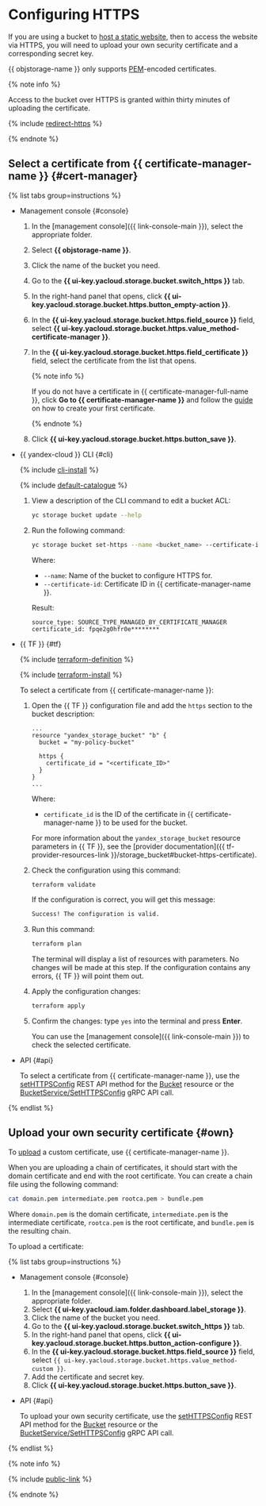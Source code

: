 # Configuring HTTPS

If you are using a bucket to [host a static website](../../concepts/hosting.md), then to access the website via HTTPS, you will need to upload your own security certificate and a corresponding secret key.

{{ objstorage-name }} only supports [PEM](https://en.wikipedia.org/wiki/Privacy-Enhanced_Mail)-encoded certificates.

{% note info %}

Access to the bucket over HTTPS is granted within thirty minutes of uploading the certificate.

{% include [redirect-https](../../../_includes/storage/redirect-https.md) %}

{% endnote %}

## Select a certificate from {{ certificate-manager-name }} {#cert-manager}

{% list tabs group=instructions %}

- Management console {#console}

   1. In the [management console]({{ link-console-main }}), select the appropriate folder.
   1. Select **{{ objstorage-name }}**.
   1. Click the name of the bucket you need.
   1. Go to the **{{ ui-key.yacloud.storage.bucket.switch_https }}** tab.
   1. In the right-hand panel that opens, click **{{ ui-key.yacloud.storage.bucket.https.button_empty-action }}**.
   1. In the **{{ ui-key.yacloud.storage.bucket.https.field_source }}** field, select **{{ ui-key.yacloud.storage.bucket.https.value_method-certificate-manager }}**.
   1. In the **{{ ui-key.yacloud.storage.bucket.https.field_certificate }}** field, select the certificate from the list that opens.

      {% note info %}

      If you do not have a certificate in {{ certificate-manager-full-name }}, click **Go to {{ certificate-manager-name }}** and follow the [guide](../../../certificate-manager/quickstart/index.md) on how to create your first certificate.

      {% endnote %}

   1. Click **{{ ui-key.yacloud.storage.bucket.https.button_save }}**.

- {{ yandex-cloud }} CLI {#cli}

   {% include [cli-install](../../../_includes/cli-install.md) %}

   {% include [default-catalogue](../../../_includes/default-catalogue.md) %}

   1. View a description of the CLI command to edit a bucket ACL:

      ```bash
      yc storage bucket update --help
      ```

   1. Run the following command:

      ```bash
      yc storage bucket set-https --name <bucket_name> --certificate-id <certificate_ID>
      ```

      Where:
      * `--name`: Name of the bucket to configure HTTPS for.
      * `--certificate-id`: Certificate ID in {{ certificate-manager-name }}.

      Result:

      ```text
      source_type: SOURCE_TYPE_MANAGED_BY_CERTIFICATE_MANAGER
      certificate_id: fpqe2g0hfr0e********
      ```

- {{ TF }} {#tf}

   {% include [terraform-definition](../../../_tutorials/terraform-definition.md) %}

   
   {% include [terraform-install](../../../_includes/terraform-install.md) %}


   To select a certificate from {{ certificate-manager-name }}:

   1. Open the {{ TF }} configuration file and add the `https` section to the bucket description:

      ```hcl
      ...
      resource "yandex_storage_bucket" "b" {
        bucket = "my-policy-bucket"

        https {
          certificate_id = "<certificate_ID>"
        }
      }
      ...
      ```

      Where:
      * `certificate_id` is the ID of the certificate in {{ certificate-manager-name }} to be used for the bucket.

      For more information about the `yandex_storage_bucket` resource parameters in {{ TF }}, see the [provider documentation]({{ tf-provider-resources-link }}/storage_bucket#bucket-https-certificate).

   1. Check the configuration using this command:

      ```bash
      terraform validate
      ```

      If the configuration is correct, you will get this message:

      ```bash
      Success! The configuration is valid.
      ```

   1. Run this command:

      ```bash
      terraform plan
      ```

      The terminal will display a list of resources with parameters. No changes will be made at this step. If the configuration contains any errors, {{ TF }} will point them out.

   1. Apply the configuration changes:

      ```bash
      terraform apply
      ```

   1. Confirm the changes: type `yes` into the terminal and press **Enter**.

      You can use the [management console]({{ link-console-main }}) to check the selected certificate.

- API {#api}

   To select a certificate from {{ certificate-manager-name }}, use the [setHTTPSConfig](../../api-ref/Bucket/setHTTPSConfig.md) REST API method for the [Bucket](../../api-ref/Bucket/index.md) resource or the [BucketService/SetHTTPSConfig](../../api-ref/grpc/bucket_service.md#SetHTTPSConfig) gRPC API call.

{% endlist %}

## Upload your own security certificate {#own}

To [upload](../../../certificate-manager/operations/import/cert-create.md) a custom certificate, use {{ certificate-manager-name }}.

When you are uploading a chain of certificates, it should start with the domain certificate and end with the root certificate. You can create a chain file using the following command:

```bash
cat domain.pem intermediate.pem rootca.pem > bundle.pem
```

Where `domain.pem` is the domain certificate, `intermediate.pem` is the intermediate certificate, `rootca.pem` is the root certificate, and `bundle.pem` is the resulting chain.

To upload a certificate:

{% list tabs group=instructions %}

- Management console {#console}

   1. In the [management console]({{ link-console-main }}), select the appropriate folder.
   1. Select **{{ ui-key.yacloud.iam.folder.dashboard.label_storage }}**.
   1. Click the name of the bucket you need.
   1. Go to the **{{ ui-key.yacloud.storage.bucket.switch_https }}** tab.
   1. In the right-hand panel that opens, click **{{ ui-key.yacloud.storage.bucket.https.button_action-configure }}**.
   1. In the **{{ ui-key.yacloud.storage.bucket.https.field_source }}** field, select `{{ ui-key.yacloud.storage.bucket.https.value_method-custom }}`.
   1. Add the certificate and secret key.
   1. Click **{{ ui-key.yacloud.storage.bucket.https.button_save }}**.

- API {#api}

   To upload your own security certificate, use the [setHTTPSConfig](../../api-ref/Bucket/setHTTPSConfig.md) REST API method for the [Bucket](../../api-ref/Bucket/index.md) resource or the [BucketService/SetHTTPSConfig](../../api-ref/grpc/bucket_service.md#SetHTTPSConfig) gRPC API call.

{% endlist %}

{% note info %}

{% include [public-link](../../../_includes/storage/public-link.md) %}

{% endnote %}